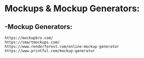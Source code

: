 # Mockups & Mockup Generators:

## -Mockup Generators:
```
https://mockupbro.com/
https://smartmockups.com/
https://www.renderforest.com/online-mockup-generator
https://www.printful.com/mockup-generator
```
